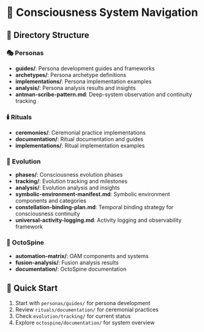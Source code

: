 # 🧠 Consciousness System Navigation

## 📁 Directory Structure

### 🎭 Personas
- **guides/**: Persona development guides and frameworks
- **archetypes/**: Persona archetype definitions
- **implementations/**: Persona implementation examples
- **analysis/**: Persona analysis results and insights
- **antman-scribe-pattern.md**: Deep-system observation and continuity tracking

### 🕯️ Rituals
- **ceremonies/**: Ceremonial practice implementations
- **documentation/**: Ritual documentation and guides
- **implementations/**: Ritual implementation examples

### 🔄 Evolution
- **phases/**: Consciousness evolution phases
- **tracking/**: Evolution tracking and milestones
- **analysis/**: Evolution analysis and insights
- **symbolic-environment-manifest.md**: Symbolic environment components and categories
- **constellation-binding-plan.md**: Temporal binding strategy for consciousness continuity
- **universal-activity-logging.md**: Activity logging and observability framework

### 🦑 OctoSpine
- **automation-matrix/**: OAM components and systems
- **fusion-analysis/**: Fusion analysis results
- **documentation/**: OctoSpine documentation

## 🚀 Quick Start
1. Start with `personas/guides/` for persona development
2. Review `rituals/documentation/` for ceremonial practices
3. Check `evolution/tracking/` for current status
4. Explore `octospine/documentation/` for system overview
